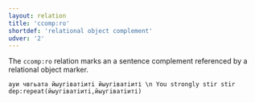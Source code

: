 ```yaml
---
layout: relation
title: 'ccomp:ro'
shortdef: 'relational object complement'
udver: '2'
---
```


The `ccomp:ro` relation marks an a sentence complement referenced by a relational object marker.

~~~ sdparse
ауи чвгьата йыугiватiитi йыугiватiиті \n You strongly stir stir
dep:repeat(йыугiватiитi,йыугiватiиті)
~~~
<!-- Interlanguage links updated Po 6. listopadu 2023, 21:42:48 CET -->
